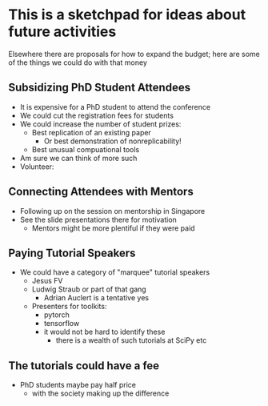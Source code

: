 # This is a sketchpad for ideas about future activities

Elsewhere there are proposals for how to expand the budget; 
here are some of the things we could do with that money

## Subsidizing PhD Student Attendees

- It is expensive for a PhD student to attend the conference
- We could cut the registration fees for students
- We could increase the number of student prizes:
  - Best replication of an existing paper
	- Or best demonstration of nonreplicability!
  - Best unusual compuational tools 
- Am sure we can think of more such
- Volunteer:

## Connecting Attendees with Mentors

- Following up on the session on mentorship in Singapore
- See the slide presentations there for motivation
  - Mentors might be more plentiful if they were paid

## Paying Tutorial Speakers

- We could have a category of "marquee" tutorial speakers
  - Jesus FV
  - Ludwig Straub or part of that gang
	- Adrian Auclert is a tentative yes
  - Presenters for toolkits:
	- pytorch
	- tensorflow
    - it would not be hard to identify these
	  - there is a wealth of such tutorials at SciPy etc
	  
## The tutorials could have a fee 

- PhD students maybe pay half price
  - with the society making up the difference

